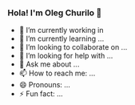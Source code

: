 ### Hola! I'm Oleg Churilo 👋





- 🔭 I’m currently working in [<TeachMeSkills/>](https://teachmeskills.by/)
- 🌱 I’m currently learning ...
- 👯 I’m looking to collaborate on ...
- 🤔 I’m looking for help with ...
- 💬 Ask me about ...
- 📫 How to reach me: ...
- 😄 Pronouns: ...
- ⚡ Fun fact: ...

